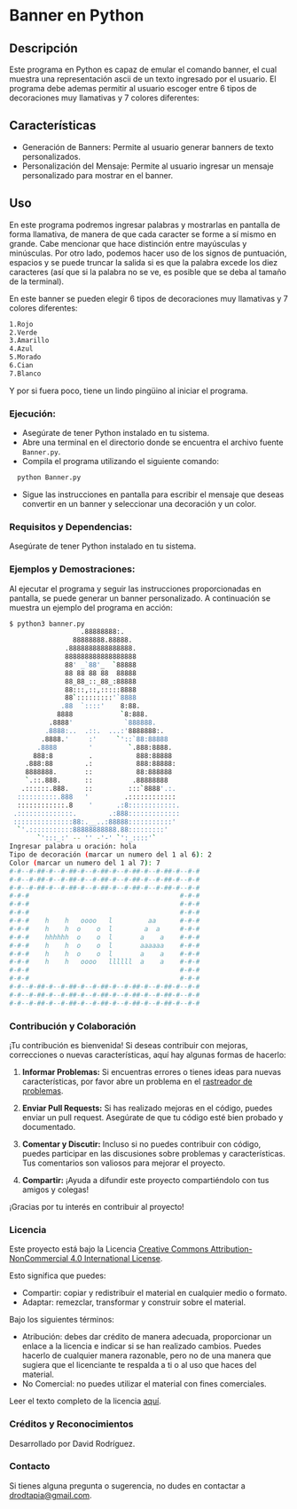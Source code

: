 # Banner en Python

## Descripción

Este programa en Python es capaz de emular el comando banner, el cual muestra una representación ascii de un texto ingresado por
el usuario. El programa debe ademas permitir al usuario escoger entre 6 tipos de decoraciones muy llamativas y 7 colores diferentes:
## Características
- Generación de Banners: Permite al usuario generar banners de texto personalizados.
- Personalización del Mensaje: Permite al usuario ingresar un mensaje personalizado para mostrar en el banner.
## Uso

En este programa podremos ingresar palabras y mostrarlas en pantalla de forma llamativa, de manera de que cada caracter se forme a sí mismo en grande. Cabe mencionar que hace distinción entre mayúsculas y minúsculas. Por otro lado, podemos hacer uso de los signos de puntuación, espacios y se puede truncar la salida si es que la palabra excede los diez caracteres (así que si la palabra no se ve, es posible que se deba al tamaño de la terminal).

En este banner se pueden elegir 6 tipos de decoraciones muy llamativas y 7 colores diferentes:
```bash
1.Rojo
2.Verde
3.Amarillo
4.Azul
5.Morado
6.Cian
7.Blanco
```
Y por si fuera poco, tiene un lindo pingüino al iniciar el programa.

### Ejecución:
- Asegúrate de tener Python instalado en tu sistema.
- Abre una terminal en el directorio donde se encuentra el archivo fuente `Banner.py`.
- Compila el programa utilizando el siguiente comando:
```bash
  python Banner.py 
```
- Sigue las instrucciones en pantalla para escribir el mensaje que deseas convertir en un banner y seleccionar una decoración y un color.
### Requisitos y Dependencias:
Asegúrate de tener Python instalado en tu sistema.

### Ejemplos y Demostraciones:
Al ejecutar el programa y seguir las instrucciones proporcionadas en pantalla, se puede generar un banner personalizado. A continuación se muestra un ejemplo del programa en acción:
```bash
$ python3 banner.py
                  .88888888:.
                88888888.88888.
              .8888888888888888.
              888888888888888888
              88' _`88'_  `88888
              88 88 88 88  88888
              88_88_::_88_:88888
              88:::,::,:::::8888
              88`:::::::::'`8888
             .88  `::::'    8:88.
            8888            `8:888.
          .8888'             `888888.
         .8888:..  .::.  ...:'8888888:.
        .8888.'     :'     `'::`88:88888
       .8888        '         `.888:8888.
      888:8         .           888:88888
    .888:88        .:           888:88888:
    8888888.       ::           88:888888
    `.::.888.      ::          .88888888
   .::::::.888.    ::         :::`8888'.:.
  ::::::::::.888   '         .::::::::::::
  ::::::::::::.8    '      .:8::::::::::::.
 .::::::::::::::.        .:888:::::::::::::
 :::::::::::::::88:.__..:88888:::::::::::'
  `'.:::::::::::88888888888.88:::::::::'
       `':::_:' -- '' -'-' `':_::::'`
Ingresar palabra u oración: hola
Tipo de decoración (marcar un numero del 1 al 6): 2
Color (marcar un numero del 1 al 7): 7
#-#--#-##-#--#-##-#--#-##-#--#-##-#--#-##-#--#-#
#-#--#-##-#--#-##-#--#-##-#--#-##-#--#-##-#--#-#
#-#--#-##-#--#-##-#--#-##-#--#-##-#--#-##-#--#-#
#-#-#                                      #-#-#
#-#-#                                      #-#-#
#-#-#                                      #-#-#
#-#-#    h    h   oooo   l         aa      #-#-#
#-#-#    h    h  o    o  l        a  a     #-#-#
#-#-#    hhhhhh  o    o  l       a    a    #-#-#
#-#-#    h    h  o    o  l       aaaaaa    #-#-#
#-#-#    h    h  o    o  l       a    a    #-#-#
#-#-#    h    h   oooo   llllll  a    a    #-#-#
#-#-#                                      #-#-#
#-#-#                                      #-#-#
#-#--#-##-#--#-##-#--#-##-#--#-##-#--#-##-#--#-#
#-#--#-##-#--#-##-#--#-##-#--#-##-#--#-##-#--#-#
#-#--#-##-#--#-##-#--#-##-#--#-##-#--#-##-#--#-#
```
### Contribución y Colaboración

¡Tu contribución es bienvenida! Si deseas contribuir con mejoras, correcciones o nuevas características, aquí hay algunas formas de hacerlo:

1. **Informar Problemas:** Si encuentras errores o tienes ideas para nuevas características, por favor abre un problema en el [rastreador de problemas](https://github.com/drodtapia/Banner/issues).
   
2. **Enviar Pull Requests:** Si has realizado mejoras en el código, puedes enviar un pull request. Asegúrate de que tu código esté bien probado y documentado.

3. **Comentar y Discutir:** Incluso si no puedes contribuir con código, puedes participar en las discusiones sobre problemas y características. Tus comentarios son valiosos para mejorar el proyecto.

4. **Compartir:** ¡Ayuda a difundir este proyecto compartiéndolo con tus amigos y colegas!

¡Gracias por tu interés en contribuir al proyecto!

### Licencia

Este proyecto está bajo la Licencia [Creative Commons Attribution-NonCommercial 4.0 International License](https://creativecommons.org/licenses/by-nc/4.0/).

Esto significa que puedes:

- Compartir: copiar y redistribuir el material en cualquier medio o formato.
- Adaptar: remezclar, transformar y construir sobre el material.

Bajo los siguientes términos:

- Atribución: debes dar crédito de manera adecuada, proporcionar un enlace a la licencia e indicar si se han realizado cambios. Puedes hacerlo de cualquier manera razonable, pero no de una manera que sugiera que el licenciante te respalda a ti o al uso que haces del material.
- No Comercial: no puedes utilizar el material con fines comerciales.

Leer el texto completo de la licencia [aquí](https://creativecommons.org/licenses/by-nc/4.0/legalcode).

### Créditos y Reconocimientos
Desarrollado por David Rodríguez.

### Contacto
Si tienes alguna pregunta o sugerencia, no dudes en contactar a drodtapia@gmail.com.
